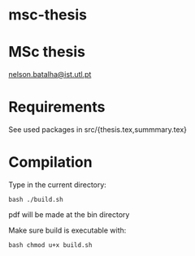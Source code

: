 msc-thesis
==========

# MSc thesis

nelson.batalha@ist.utl.pt

# Requirements

See used packages in src/{thesis.tex,summmary.tex}

# Compilation

Type in the current directory:

`` bash
./build.sh
``

pdf will be made at the bin directory

Make sure build is executable with:

`` bash
chmod u+x build.sh
``
